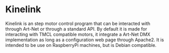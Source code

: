 # Kinelink
Kinelink is an step motor control program that can be interacted with through Art-Net or through a standard API. By default it is made for interacting with TMCL compatible motors, it integrate a Art-Net DMX implementation as long as a configuration web page through Apache2. It is intended to be use on RaspberryPi machines, but is Debian compatible.

